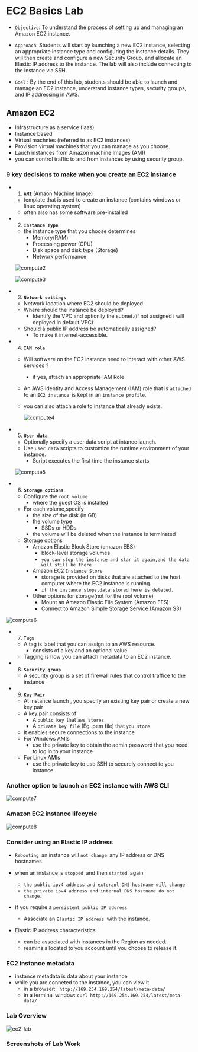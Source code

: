 # EC2 Basics Lab

- `Objective`: To understand the process of setting up and managing an Amazon EC2 instance.

- `Approach`: Students will start by launching a new EC2 instance, selecting an appropriate instance type and configuring the instance details. They will then create and configure a new Security Group, and allocate an Elastic IP address to the instance. The lab will also include connecting to the instance via SSH.

- `Goal` : By the end of this lab, students should be able to launch and manage an EC2 instance, understand instance types, security groups, and IP addressing in AWS.



## Amazon EC2

- Infrastructure as a service (Iaas)
- Instance based
- Virtual machnies (referred to as EC2 instances)
- Provision virtual machines that you can manage as you choose.
- Lauch instances from Amazon machine Images (AMI)
- you can control traffic to and from instances by using security group.

### 9 key decisions to make when you create an EC2 instance

- 1. **`AMI`** (Amaon Machine Image)
    - template that is used to create an instance (contains windows or linux operating system)
    - often also has some software pre-installed

      
- 2. **`Instance Type`**
    - the instance type that you choose determines 
        - Memory(RAM)
        - Processing power (CPU)
        - Disk space and disk type (Storage)
        - Network performance
          
     ![compute2](https://github.com/anupmaharzn/intro-to-aws/assets/34486226/5bbe2503-5086-4f20-a985-7237d6f71621)

     ![compute3](https://github.com/anupmaharzn/intro-to-aws/assets/34486226/a56b6094-730d-42a2-b079-21a8a77e5bda)

- 3. **`Network settings`**
    - Network location where EC2 should be deployed.
    - Where should the instance be deployed?
        - Identify the VPC and optionlly the subnet.(if not assigned i will deployed in default VPC)
    - Should a public IP address be automatically assigned?
        - To make it internet-accessible.
          
- 4. **`IAM role`**
    - Will software on the EC2 instance need to interact with other AWS services ?
        - if yes, attach an appropriate IAM Role
    - An AWS identity and Access Management (IAM) role that is `attached `to an `EC2 instance `is kept in an `instance profile`.
    - you can also attach a role to instance that already exists.
      
      ![compute4](https://github.com/anupmaharzn/intro-to-aws/assets/34486226/501a8178-b944-4519-9cd9-91fe49004047)

- 5. **`User data`**
    - Optionally specify a user data script at intance launch.
    - Use `user data` scripts to customize the runtime environment of your instance.
        - Script executes the first time the instance starts
          
    ![compute5](https://github.com/anupmaharzn/intro-to-aws/assets/34486226/fde73237-50d1-4f6b-981b-6d687a61d7ce)

- 6. **`Storage options`**
    - Configure the `root volume`
        - where the guest OS is installed
    - For each volume,specify
        - the size of the disk (in GB)
        - the volume type
            - SSDs or HDDs
        - the volume will be deleted when the instance is terminated
    - Storage options
        - Amazon Elastic Block Store (amazon EBS)
            - block-level storage volumes
            - `you can stop the instance and star it again,and the data will still be there `
        - Amazon EC2 `Instance Store`
            - storage is provided on disks that are attached to the host computer where the EC2 instance is running.
            - `if the instance stops,data stored here is deleted.`
        - Other options for storage(not for the root volume)
            - Mount an Amazon Elastic File System (Amazon EFS)
            - Connect to Amazon Simple Storage Service (Amazon S3)
              
![compute6](https://github.com/anupmaharzn/intro-to-aws/assets/34486226/91aa22de-9adb-4432-b6e3-6441638ced61)


- 7. **`Tags`**
    - A tag is label that you can assign to an AWS resource.
        - consists of a key and an optional value
    - Tagging is how you can attach metadata to an EC2 instance.

- 8. **`Security group`**
    - A security group is a set of firewall rules that control traffice to the instance
    
- 9. **`Key Pair`**
    - At instance launch , you specify an existing key pair or create a new key pair
    - A key pair consists of
        - A `public key `that `aws stores `
        - A `private key file` (Eg .pem file) that `you store`
    - It enables secure connections to the instance
    - For Windows AMIs
        - use the private key to obtain the admin password that you need to log in to your instance
    - For Linux AMIs
        - use the private key to use SSH to securely connect to you instance
    

### Another option to launch an EC2 instance with AWS CLI

![compute7](https://github.com/anupmaharzn/intro-to-aws/assets/34486226/eabd4ab1-910b-49c2-a4be-b40d55e2a79f)


### Amazon EC2 instance lifecycle

![compute8](https://github.com/anupmaharzn/intro-to-aws/assets/34486226/780bc146-687f-4b6f-9eeb-2955ab8ce122)


### Consider using an Elastic IP address

- `Rebooting `an instance will `not change `any IP address or DNS hostnames
- when an instance is `stopped `and then `started `again
    - `the public ipv4 address and exteranl DNS hostname will change`
    - `the private ipv4 address and internal DNS hostname do not change.`

- If you require a `persistent public IP address`
    - Associate an `Elastic IP address `with the instance.

- Elastic IP address characteristics
    - can be associated with instances in the Region as needed.
    - reamins allocated to you account until you choose to release it.

### EC2 instance metadata
- instance metadata is data about your instance
- while you are conneted to the instance, you can view it
    - in a browser: `` http://169.254.169.254/latest/meta-data/``
    - in a terminal window: ``curl http://169.254.169.254/latest/meta-data/``

### Lab Overview

![ec2-lab](https://github.com/anupmaharzn/intro-to-aws/assets/34486226/91b7472c-51e1-42b6-ae91-fdb363259f61)


### Screenshots of Lab Work






